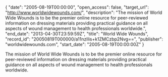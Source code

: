 {
  "date": "2005-08-19T00:00:00", 
  "open_access": false, 
  "target_url": "http://www.worldwidewounds.com/", 
  "description": "The mission of World Wide Wounds is to be the premier online resource for peer-reviewed information on dressing materials providing practical guidance on all aspects of wound management to health professionals worldwide.", 
  "end_date": "2013-04-30T23:59:59Z", 
  "title": "World Wide Wounds", 
  "record_id": "20050819T000000/a11nzlIis+k1ZMCzbp2Nvg==", 
  "publisher": "worldwidewounds.com", 
  "start_date": "2005-08-19T00:00:00Z"
}

The mission of World Wide Wounds is to be the premier online resource for peer-reviewed information on dressing materials providing practical guidance on all aspects of wound management to health professionals worldwide.